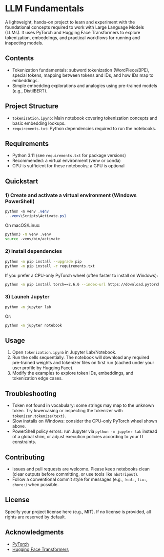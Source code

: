 # LLM Fundamentals

A lightweight, hands-on project to learn and experiment with the foundational concepts required to work with Large Language Models (LLMs). It uses PyTorch and Hugging Face Transformers to explore tokenization, embeddings, and practical workflows for running and inspecting models.

## Contents
- Tokenization fundamentals: subword tokenization (WordPiece/BPE), special tokens, mapping between tokens and IDs, and how IDs map to embeddings.
- Simple embedding explorations and analogies using pre-trained models (e.g., DistilBERT).

## Project Structure
- `tokenization.ipynb`: Main notebook covering tokenization concepts and basic embedding lookups.
- `requirements.txt`: Python dependencies required to run the notebooks.

## Requirements
- Python 3.11 (see `requirements.txt` for package versions)
- Recommended: a virtual environment (venv or conda)
- CPU is sufficient for these notebooks; a GPU is optional

## Quickstart
### 1) Create and activate a virtual environment (Windows PowerShell)
```powershell
python -m venv .venv
. .venv\Scripts\Activate.ps1
```

On macOS/Linux:
```bash
python3 -m venv .venv
source .venv/bin/activate
```

### 2) Install dependencies
```bash
python -m pip install --upgrade pip
python -m pip install -r requirements.txt
```

If you prefer a CPU-only PyTorch wheel (often faster to install on Windows):
```bash
python -m pip install torch==2.6.0 --index-url https://download.pytorch.org/whl/cpu
```

### 3) Launch Jupyter
```bash
python -m jupyter lab
```
Or:
```bash
python -m jupyter notebook
```

## Usage
1. Open `tokenization.ipynb` in Jupyter Lab/Notebook.
2. Run the cells sequentially. The notebook will download any required pre-trained weights and tokenizer files on first run (cached under your user profile by Hugging Face).
3. Modify the examples to explore token IDs, embeddings, and tokenization edge cases.

## Troubleshooting
- Token not found in vocabulary: some strings may map to the unknown token. Try lowercasing or inspecting the tokenizer with `tokenizer.tokenize(text)`.
- Slow installs on Windows: consider the CPU-only PyTorch wheel shown above.
- PowerShell policy errors: run Jupyter via `python -m jupyter lab` instead of a global shim, or adjust execution policies according to your IT constraints.

## Contributing
- Issues and pull requests are welcome. Please keep notebooks clean (clear outputs before committing, or use tools like `nbstripout`).
- Follow a conventional commit style for messages (e.g., `feat:`, `fix:`, `chore:`) when possible.

## License
Specify your project license here (e.g., MIT). If no license is provided, all rights are reserved by default.

## Acknowledgments
- [PyTorch](https://pytorch.org)
- [Hugging Face Transformers](https://huggingface.co/transformers)
